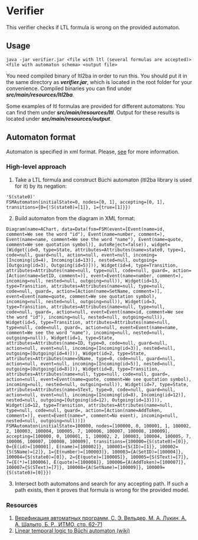 # Verifier

This verifier checks if LTL formula is wrong on the provided
automaton.

## Usage

```
java -jar verifier.jar <file with ltl (several formulas are accepted)> <file with automaton schema> <output file>
```

You need compiled binary of ltl2ba in order to run this.
You should put it in the same directory as ***verifier.jar***,
which is located in the root folder for your convenience.
Compiled binaries you can find under
***src/main/resources/ltl2ba***.

Some examples of ltl formulas are provided for different
automatons. You can find them under 
***src/main/resources/ltl***. Output for these results is located
under ***src/main/resources/output***. 

## Automaton format

Automaton is specified in xml format. Please,
[see](https://docs.google.com/document/d/1nUaRnyy4cL5SgwDCfFBZLZiXETVISTsDWTk6-gUnEsk/edit) for more information.

### High-level approach

1) Take a LTL formula and construct Büchi automaton (ltl2ba library is used for it) by its negation:
```
'S(state0)'
FSMAutomaton(initialState=0, nodes=[0, 1], accepting=[0, 1], transitions={0={!S(state0)=[1]}, 1={true=[1]}})
```

2) Build automaton from the diagram in XML format:
```
Diagram(name=AChart, data=Data(fsm=FSM(event=[Event(name=id, comment=We see the word "id"), Event(name=number, comment=), Event(name=name, comment=We see the word "name"), Event(name=quote, comment=We see quotation symbol)], autoReject=false)), widget=[Widget(id=0, type=State, attributes=Attributes(name=state0, type=1, code=null, guard=null, action=null, event=null, incoming=[Incoming(id=4), Incoming(id=13)], nested=null, outgoing=[Outgoing(id=3), Outgoing(id=5)])), Widget(id=4, type=Transition, attributes=Attributes(name=null, type=null, code=null, guard=, action=[Action(name=SetID, comment=)], event=Event(name=number, comment=), incoming=null, nested=null, outgoing=null)), Widget(id=13, type=Transition, attributes=Attributes(name=null, type=null, code=null, guard=, action=[Action(name=SetName, comment=)], event=Event(name=quote, comment=We see quotation symbol), incoming=null, nested=null, outgoing=null)), Widget(id=3, type=Transition, attributes=Attributes(name=null, type=null, code=null, guard=, action=null, event=Event(name=id, comment=We see the word "id"), incoming=null, nested=null, outgoing=null)), Widget(id=5, type=Transition, attributes=Attributes(name=null, type=null, code=null, guard=, action=null, event=Event(name=name, comment=We see the word "name"), incoming=null, nested=null, outgoing=null)), Widget(id=1, type=State, attributes=Attributes(name=ID, type=0, code=null, guard=null, action=null, event=null, incoming=[Incoming(id=3)], nested=null, outgoing=[Outgoing(id=4)])), Widget(id=2, type=State, attributes=Attributes(name=SName, type=0, code=null, guard=null, action=null, event=null, incoming=[Incoming(id=5)], nested=null, outgoing=[Outgoing(id=8)])), Widget(id=8, type=Transition, attributes=Attributes(name=null, type=null, code=null, guard=, action=null, event=Event(name=quote, comment=We see quotation symbol), incoming=null, nested=null, outgoing=null)), Widget(id=7, type=State, attributes=Attributes(name=SText, type=0, code=null, guard=null, action=null, event=null, incoming=[Incoming(id=8), Incoming(id=12)], nested=null, outgoing=[Outgoing(id=12), Outgoing(id=13)])), Widget(id=12, type=Transition, attributes=Attributes(name=null, type=null, code=null, guard=, action=[Action(name=AddToken, comment=)], event=Event(name=*, comment=No event), incoming=null, nested=null, outgoing=null))])
FSMAutomaton(initialState=100000, nodes=[100000, 0, 100001, 1, 100002, 2, 100003, 100004, 100005, 7, 100006, 100007, 100008, 100009], accepting=[100000, 0, 100001, 1, 100002, 2, 100003, 100004, 100005, 7, 100006, 100007, 100008, 100009], transitions={100000={S(state0)=[0]}, 0={E(id)=[100001], E(name)=[100002]}, 100001={S(ID)=[1]}, 100002={S(SName)=[2]}, 1={E(number)=[100003]}, 100003={A(SetID)=[100004]}, 100004={S(state0)=[0]}, 2={E(quote)=[100005]}, 100005={S(SText)=[7]}, 7={E(*)=[100006], E(quote)=[100008]}, 100006={A(AddToken)=[100007]}, 100007={S(SText)=[7]}, 100008={A(SetName)=[100009]}, 100009={S(state0)=[0]}})
```

3) Intersect both automatons and search for any accepting 
path. If such a path exists, then it proves that formula is
wrong for the provided model. 

### Resources

1) [Верификация автоматных программ, С. Э. Вельдер, М. А. Лукин, А. А. Шалыто, Б. Р., ИТМО, стр. 62-71](https://books.ifmo.ru/book/659/verifikaciya_avtomatnyh_programm.htm)
2) [Linear temporal logic to Büchi automaton (wiki)](https://en.wikipedia.org/wiki/Linear_temporal_logic_to_B%C3%BCchi_automaton)